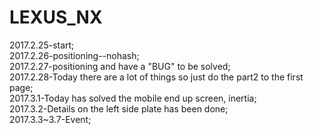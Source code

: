 # LEXUS_NX
2017.2.25-start;  <br />
2017.2.26-positioning--nohash;  <br />
2017.2.27-positioning and have a "BUG" to be solved;  <br />
2017.2.28-Today there are a lot of things so just do the part2 to the first page;  <br />
2017.3.1-Today has solved the mobile end up screen, inertia;  <br />
2017.3.2-Details on the left side plate has been done;  <br />
2017.3.3~3.7-Event;  <br />
